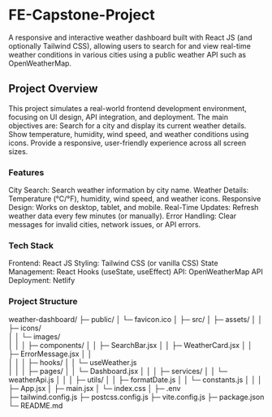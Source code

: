 # FE-Capstone-Project
A responsive and interactive weather dashboard built with React JS (and optionally Tailwind CSS), allowing users to search for and view real-time weather conditions in various cities using a public weather API such as OpenWeatherMap.
## Project Overview
This project simulates a real-world frontend development environment, focusing on UI design, API integration, and deployment. The main objectives are:
Search for a city and display its current weather details.
Show temperature, humidity, wind speed, and weather conditions using icons.
Provide a responsive, user-friendly experience across all screen sizes.
### Features
City Search: Search weather information by city name.
Weather Details: Temperature (°C/°F), humidity, wind speed, and weather icons.
Responsive Design: Works on desktop, tablet, and mobile.
Real-Time Updates: Refresh weather data every few minutes (or manually).
Error Handling: Clear messages for invalid cities, network issues, or API errors.
### Tech Stack
Frontend: React JS
Styling: Tailwind CSS (or vanilla CSS)
State Management: React Hooks (useState, useEffect)
API: OpenWeatherMap API
Deployment: Netlify
### Project Structure
weather-dashboard/
├─ public/
│   └─ favicon.ico
│
├─ src/
│   ├─ assets/
│   │   ├─ icons/           
│   │   └─ images/           
│   │
│   ├─ components/
│   │   ├─ SearchBar.jsx
│   │   ├─ WeatherCard.jsx
│   │   ├─ ErrorMessage.jsx
│   │     
│   │
│   ├─ hooks/
│   │   └─ useWeather.js      
│   │
│   ├─ pages/
│   │   └─ Dashboard.jsx
│   │
│   ├─ services/
│   │   └─ weatherApi.js
│   │
│   ├─ utils/
│   │   ├─ formatDate.js
│   │   └─ constants.js
│   │
│   ├─ App.jsx
│   ├─ main.jsx
│   └─ index.css
│
├─ .env                     
├─ tailwind.config.js
├─ postcss.config.js
├─ vite.config.js
├─ package.json
└─ README.md
